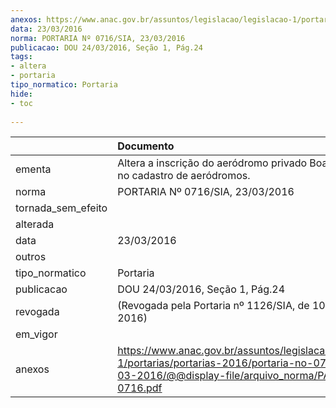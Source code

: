 ```yaml
---
anexos: https://www.anac.gov.br/assuntos/legislacao/legislacao-1/portarias/portarias-2016/portaria-no-0716-sia-23-03-2016/@@display-file/arquivo_norma/PA2016-0716.pdf
data: 23/03/2016
norma: PORTARIA Nº 0716/SIA, 23/03/2016
publicacao: DOU 24/03/2016, Seção 1, Pág.24
tags:
- altera
- portaria
tipo_normatico: Portaria
hide: 
- toc 
 
---
```


|                    | Documento                                                                                                                                                      |
|:-------------------|:---------------------------------------------------------------------------------------------------------------------------------------------------------------|
| ementa             | Altera a inscrição do aeródromo privado Boa Safra (MT) no cadastro de aeródromos.                                                                              |
| norma              | PORTARIA Nº 0716/SIA, 23/03/2016                                                                                                                               |
| tornada_sem_efeito |                                                                                                                                                                |
| alterada           |                                                                                                                                                                |
| data               | 23/03/2016                                                                                                                                                     |
| outros             |                                                                                                                                                                |
| tipo_normatico     | Portaria                                                                                                                                                       |
| publicacao         | DOU 24/03/2016, Seção 1, Pág.24                                                                                                                                |
| revogada           | (Revogada pela Portaria nº 1126/SIA, de 10 de maio de 2016)                                                                                                    |
| em_vigor           |                                                                                                                                                                |
| anexos             | https://www.anac.gov.br/assuntos/legislacao/legislacao-1/portarias/portarias-2016/portaria-no-0716-sia-23-03-2016/@@display-file/arquivo_norma/PA2016-0716.pdf |
